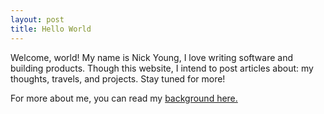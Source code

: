```yaml
---
layout: post
title: Hello World
---
```


Welcome, world! My name is Nick Young, I love writing software and building products. Though this website, I intend to post articles about: my thoughts, travels, and projects. Stay tuned for more!

For more about me, you can read my [background here.](/about)
